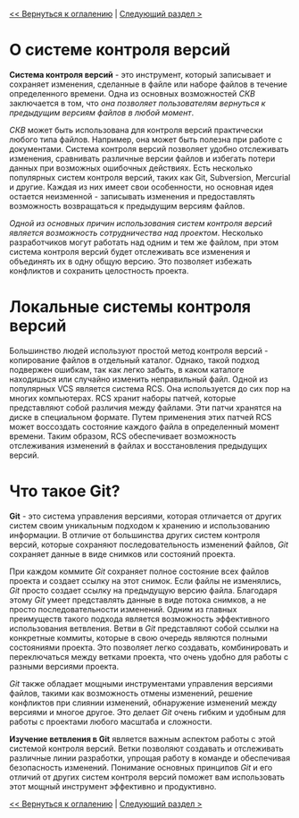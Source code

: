 [<< Вернуться к оглалению](README.md) | [Следующий раздел >](section02.md)

О системе контроля версий
=========================
__Система контроля версий__ - это инструмент, который записывает и сохраняет изменения, сделанные в файле или наборе файлов в течение определенного времени. Одна из основных возможностей _СКВ_ заключается в том, что _она позволяет пользователям вернуться к предыдущим версиям файлов в любой момент_.

_СКВ_ может быть использована для контроля версий практически любого типа файлов. Например, она может быть полезна при работе с документами. Система контроля версий позволяет удобно отслеживать изменения, сравнивать различные версии файлов и избегать потери данных при возможных ошибочных действиях.
Есть несколько популярных систем контроля версий, таких как Git, Subversion, Mercurial и другие. Каждая из них имеет свои особенности, но основная идея остается неизменной - записывать изменения и предоставлять возможность возвращаться к предыдущим версиям файлов.

_Одной из основных причин использования систем контроля версий является возможность сотрудничества над проектом_. Несколько разработчиков могут работать над одним и тем же файлом, при этом система контроля версий будет отслеживать все изменения и объединять их в одну общую версию. Это позволяет избежать конфликтов и сохранить целостность проекта.

Локальные системы контроля версий
=================================
Большинство людей используют простой метод контроля версий - копирование файлов в отдельный каталог. Однако, такой подход подвержен ошибкам, так как легко забыть, в каком каталоге находишься или случайно изменить неправильный файл.
Одной из популярных VCS является система RCS. Она используется до сих пор на многих компьютерах. RCS хранит наборы патчей, которые представляют собой различия между файлами. Эти патчи хранятся на диске в специальном формате. Путем применения этих патчей RCS может воссоздать состояние каждого файла в определенный момент времени. Таким образом, RCS обеспечивает возможность отслеживания изменений в файлах и восстановления предыдущих версий.

Что такое Git?
==============
__Git__ - это система управления версиями, которая отличается от других систем своим уникальным подходом к хранению и использованию информации. В отличие от большинства других систем контроля версий, которые сохраняют последовательность изменений файлов, _Git_ сохраняет данные в виде снимков или состояний проекта.

При каждом коммите _Git_ сохраняет полное состояние всех файлов проекта и создает ссылку на этот снимок. Если файлы не изменялись, _Git_ просто создает ссылку на предыдущую версию файла. Благодаря этому _Git_ умеет представлять данные в виде потока снимков, а не просто последовательности изменений.
Одним из главных преимуществ такого подхода является возможность эффективного использования ветвления. Ветви в _Git_ представляют собой ссылки на конкретные коммиты, которые в свою очередь являются полными состояниями проекта. Это позволяет легко создавать, комбинировать и переключаться между ветками проекта, что очень удобно для работы с разными версиями проекта.

_Git_ также обладает мощными инструментами управления версиями файлов, такими как возможность отмены изменений, решение конфликтов при слиянии изменений, обнаружение изменений между версиями и многое другое. Это делает _Git_ очень гибким и удобным для работы с проектами любого масштаба и сложности.

__Изучение ветвления в Git__ является важным аспектом работы с этой системой контроля версий. Ветки позволяют создавать и отслеживать различные линии разработки, упрощая работу в команде и обеспечивая безопасность изменений. Понимание основных принципов _Git_ и его отличий от других систем контроля версий поможет вам использовать этот мощный инструмент эффективно и продуктивно.

[<< Вернуться к оглалению](README.md) | [Следующий раздел >](section02.md)